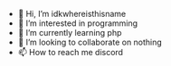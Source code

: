 - 👋 Hi, I’m idkwhereisthisname
- 👀 I’m interested in programming
- 🌱 I’m currently learning php
- 💞️ I’m looking to collaborate on nothing
- 📫 How to reach me discord
